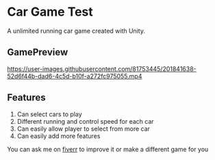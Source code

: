 # Car Game Test
A unlimited running car game created with Unity.

## GamePreview


https://user-images.githubusercontent.com/81753445/201841638-52d6f44b-dad6-4c5d-b10f-a272fc975055.mp4


## Features

 1. Can select cars to play
 2. Different running and control speed for each car
 3. Can easily allow player to select from more car
 4. Can easily add more features

You can ask me on [fiverr](https://www.fiverr.com/mmar58) to improve it or make a different game for you
